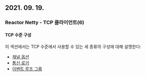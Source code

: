 ## 2021. 09. 19.

### Reactor Netty - TCP 클라이언트(6)

#### TCP 수준 구성

이 섹션에서는 TCP 수준에서 사용할 수 있는 세 종류의 구성에 대해 설명한다:

- [채널 옵션](https://projectreactor.io/docs/netty/release/reference/index.html#client-tcp-level-configurations-channel-options)
- [통신 로거](https://projectreactor.io/docs/netty/release/reference/index.html#client-tcp-level-configurations-event-wire-logger)
- [이벤트 루프 그룹](https://projectreactor.io/docs/netty/release/reference/index.html#client-tcp-level-configurations-event-loop-group)

